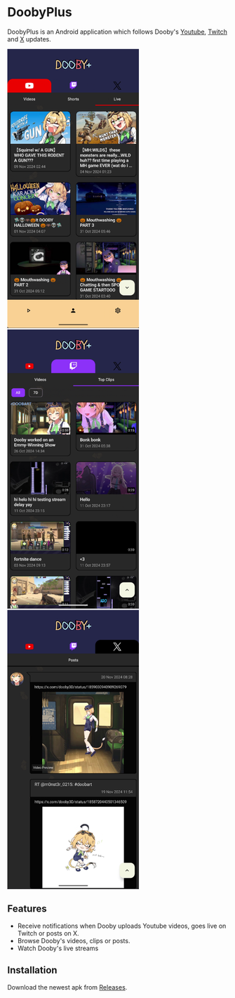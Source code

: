 # DoobyPlus

DoobyPlus is an Android application which follows Dooby's [Youtube](https://www.youtube.com/@dooby3d), [Twitch](https://www.twitch.tv/dooby3d) and [X](https://x.com/dooby3D) updates.

<div>
  <img src="screenshots/video.png" width="300">
  <img src="screenshots/clip.png" width="300">
  <img src="screenshots/post.png" width="300">
</div>

## Features

- Receive notifications when Dooby uploads Youtube videos, goes live on Twitch or posts on X.
- Browse Dooby's videos, clips or posts.
- Watch Dooby's live streams

## Installation

Download the newest apk from [Releases](https://github.com/positiveHelicopter/DoobyPlus/releases).
